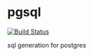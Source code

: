 pgsql
====

[![Build Status](https://secure.travis-ci.org/metakeule/pgsql.png)](http://travis-ci.org/metakeule/pgsql)

sql generation for postgres